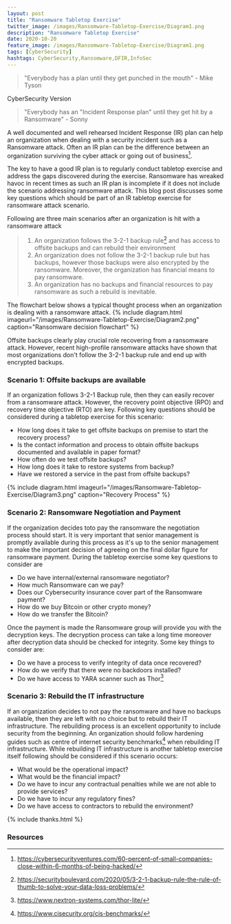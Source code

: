 ```yaml
---
layout: post
title: "Ransomware Tabletop Exercise"
twitter_image: /images/Ransomware-Tabletop-Exercise/Diagram1.png
description: "Ransomware Tabletop Exercise"
date: 2020-10-20
feature_image: /images/Ransomware-Tabletop-Exercise/Diagram1.png
tags: [CyberSecurity]
hashtags: CyberSecurity,Ransomware,DFIR,InfoSec
---
```

>"Everybody has a plan until they get punched in the mouth" - Mike Tyson

CyberSecurity Version

>"Everybody has an "Incident Response plan" until they get hit by a Ransomware" - Sonny

A well documented and well rehearsed Incident Response (IR) plan can help an organization when dealing with a security incident such as a Ransomware attack. Often an IR plan can be the difference between an organization surviving the cyber attack or going out of business[^1]. 

The key to have a good IR plan is to regularly conduct tabletop exercise and address the gaps discovered during the exercise. Ransomware has wreaked havoc in recent times as such an IR plan is incomplete if it does not include the scenario addressing ransomware attack. This blog post discusses some key questions which should be part of an IR tabletop exercise for ransomware attack scenario.
<!--more-->
Following are three main scenarios after an organization is hit with a ransomware attack
>
>1. An organization follows the 3-2-1 backup rule[^2] and has access to offsite backups and can rebuild their environment
>2. An organization does not follow the 3-2-1 backup rule but has backups, however those backups were also encrypted by the ransomware. Moreover, the organization has financial means to pay ransomware.
>3. An organization has no backups and financial resources to pay ransomware as such a rebuild is inevitable.

The flowchart below shows a typical thought process when an organization is dealing with a ransomware attack.
{% include diagram.html imageurl="/images/Ransomware-Tabletop-Exercise/Diagram2.png" caption="Ransomware decision flowchart" %}

Offsite backups clearly play crucial role recovering from a ransomware attack. However, recent high-profile ransomware attacks have shown that most organizations don't follow the 3-2-1 backup rule and end up with encrypted backups.

### Scenario 1: Offsite backups are available

If an organization follows 3-2-1 Backup rule, then they can easily recover from a ransomware attack. However, the recovery point objective (RPO) and recovery time objective (RTO) are key. Following key questions should be considered during a tabletop exercise for this scenario:

+ How long does it take to get offsite backups on premise to start the recovery process?
+ Is the contact information and process to obtain offsite backups documented and available in paper format?
+ How often do we test offsite backups?
+ How long does it take to restore systems from backup?
+ Have we restored a service in the past from offsite backups?

{% include diagram.html imageurl="/images/Ransomware-Tabletop-Exercise/Diagram3.png" caption="Recovery Process" %}
### Scenario 2: Ransomware Negotiation and Payment

If the organization decides toto pay the ransomware the negotiation process should start. It is very important that senior management is promptly available during this process as it's up to the senior management to make the important decision of agreeing on the final dollar figure for ransomware payment. During the tabletop exercise some key questions to consider are

+ Do we have internal/external ransomware negotiator?
+ How much Ransomware can we pay?
+ Does our Cybersecurity insurance cover part of the Ransomware payment?
+ How do we buy Bitcoin or other crypto money?
+ How do we transfer the Bitcoin?

Once the payment is made the Ransomware group will provide you with the decryption keys. The decryption process can take a long time moreover after decryption data should be checked for integrity. Some key things to consider
are:
+ Do we have a process to verify integrity of data once recovered?
+ How do we verify that there were no backdoors installed?
+ Do we have access to YARA scanner such as Thor[^3]


### Scenario 3: Rebuild the IT infrastructure

If an organization decides to not pay the ransomware and have no backups available, then they are left with no choice but to rebuild their IT infrastructure. The rebuilding process is an excellent opportunity to include security from the beginning. An organization should follow hardening guides such as centre of internet security benchmarks[^4] when rebuilding IT infrastructure. While rebuilding IT infrastructure is another tabletop exercise itself following should be considered if this scenario occurs:

+ What would be the operational impact?
+ What would be the financial impact?
+ Do we have to incur any contractual penalties while we are not able to provide services?
+ Do we have to incur any regulatory fines?
+ Do we have access to contractors to rebuild the environment? 


{% include thanks.html %}

### Resources

[^1]: https://cybersecurityventures.com/60-percent-of-small-companies-close-within-6-months-of-being-hacked/
[^2]: https://securityboulevard.com/2020/05/3-2-1-backup-rule-the-rule-of-thumb-to-solve-your-data-loss-problems/
[^3]: https://www.nextron-systems.com/thor-lite/
[^4]: https://www.cisecurity.org/cis-benchmarks/

